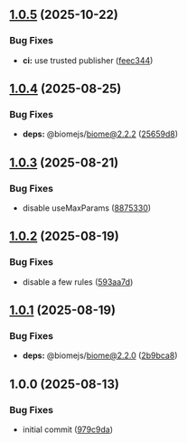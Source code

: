 ## [1.0.5](https://github.com/kenany/biome-config/compare/v1.0.4...v1.0.5) (2025-10-22)

### Bug Fixes

* **ci:** use trusted publisher ([feec344](https://github.com/kenany/biome-config/commit/feec344ea6c952ce41e746a5b404c1a4fd4b5582))

## [1.0.4](https://github.com/kenany/biome-config/compare/v1.0.3...v1.0.4) (2025-08-25)

### Bug Fixes

* **deps:** @biomejs/biome@2.2.2 ([25659d8](https://github.com/kenany/biome-config/commit/25659d8d4b6423dfebe49ff6db906e6cf1913547))

## [1.0.3](https://github.com/kenany/biome-config/compare/v1.0.2...v1.0.3) (2025-08-21)

### Bug Fixes

* disable useMaxParams ([8875330](https://github.com/kenany/biome-config/commit/887533025a4f8ea644f982a7da4d9f2be49af46f))

## [1.0.2](https://github.com/kenany/biome-config/compare/v1.0.1...v1.0.2) (2025-08-19)

### Bug Fixes

* disable a few rules ([593aa7d](https://github.com/kenany/biome-config/commit/593aa7d90acd70977d375b1918bd769093da0fae))

## [1.0.1](https://github.com/kenany/biome-config/compare/v1.0.0...v1.0.1) (2025-08-19)

### Bug Fixes

* **deps:** @biomejs/biome@2.2.0 ([2b9bca8](https://github.com/kenany/biome-config/commit/2b9bca8c932edeb96a011691533c260e302f2bd7))

## 1.0.0 (2025-08-13)

### Bug Fixes

* initial commit ([979c9da](https://github.com/kenany/biome-config/commit/979c9dadb7cf8303a38d498866f1bc716d4830a7))
